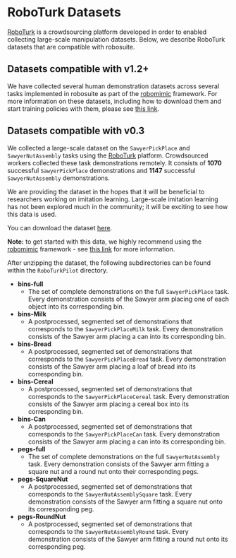 # RoboTurk Datasets

[RoboTurk](https://roboturk.stanford.edu/) is a crowdsourcing platform developed in order to enabled collecting large-scale manipulation datasets. Below, we describe RoboTurk datasets that are compatible with robosuite.

## Datasets compatible with v1.2+

We have collected several human demonstration datasets across several tasks implemented in robosuite as part of the [robomimic](https://arise-initiative.github.io/robomimic-web/) framework. For more information on these datasets, including how to download them and start training policies with them, please see [this link](https://arise-initiative.github.io/robomimic-web/docs/introduction/results.html#downloading-released-datasets).

## Datasets compatible with v0.3

We collected a large-scale dataset on the `SawyerPickPlace` and `SawyerNutAssembly` tasks using the [RoboTurk](https://crowdncloud.ai/) platform. Crowdsourced workers collected these task demonstrations remotely. It consists of **1070** successful `SawyerPickPlace` demonstrations and **1147** successful `SawyerNutAssembly` demonstrations.

We are providing the dataset in the hopes that it will be beneficial to researchers working on imitation learning. Large-scale imitation learning has not been explored much in the community; it will be exciting to see how this data is used.

You can download the dataset [here](http://cvgl.stanford.edu/projects/roboturk/RoboTurkPilot.zip).

**Note:** to get started with this data, we highly recommend using the [robomimic](https://arise-initiative.github.io/robomimic-web/) framework - see [this link](https://arise-initiative.github.io/robomimic-web/docs/introduction/datasets.html#roboturk-pilot-datasets) for more information.

After unzipping the dataset, the following subdirectories can be found within the `RoboTurkPilot` directory.

- **bins-full**
  - The set of complete demonstrations on the full `SawyerPickPlace` task. Every demonstration consists of the Sawyer arm placing one of each object into its corresponding bin.
- **bins-Milk**
  - A postprocessed, segmented set of demonstrations that corresponds to the `SawyerPickPlaceMilk` task. Every demonstration consists of the Sawyer arm placing a can into its corresponding bin. 
- **bins-Bread**
  - A postprocessed, segmented set of demonstrations that corresponds to the `SawyerPickPlaceBread` task. Every demonstration consists of the Sawyer arm placing a loaf of bread into its corresponding bin. 
- **bins-Cereal**
  - A postprocessed, segmented set of demonstrations that corresponds to the `SawyerPickPlaceCereal` task. Every demonstration consists of the Sawyer arm placing a cereal box into its corresponding bin. 
- **bins-Can**
  - A postprocessed, segmented set of demonstrations that corresponds to the `SawyerPickPlaceCan` task. Every demonstration consists of the Sawyer arm placing a can into its corresponding bin. 
- **pegs-full**
  - The set of complete demonstrations on the full `SawyerNutAssembly` task. Every demonstration consists of the Sawyer arm fitting a square nut and a round nut onto their corresponding pegs. 
- **pegs-SquareNut**
  - A postprocessed, segmented set of demonstrations that corresponds to the `SawyerNutAssemblySquare` task. Every demonstration consists of the Sawyer arm fitting a square nut onto its corresponding peg. 
- **pegs-RoundNut**
  - A postprocessed, segmented set of demonstrations that corresponds to the `SawyerNutAssemblyRound` task. Every demonstration consists of the Sawyer arm fitting a round nut onto its corresponding peg. 
